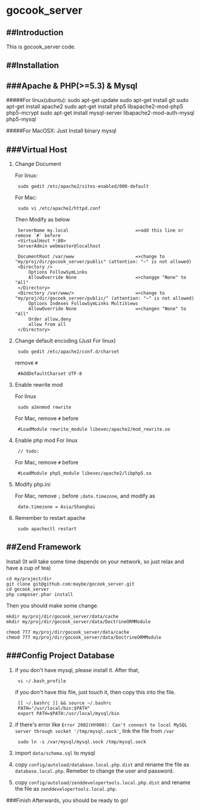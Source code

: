 gocook_server
=============



##Introduction
------------
This is gocook_server code.


##Installation
------------


###Apache & PHP(>=5.3) & Mysql
----------------------------
#####For linux(ubuntu):
	sudo apt-get update
	sudo apt-get install git
	sudo apt-get install apache2
	sudo apt-get install php5 libapache2-mod-php5 php5-mcrypt
	sudo apt-get install mysql-server libapache2-mod-auth-mysql php5-mysql

#####For MacOSX:
Just Install binary mysql


###Virtual Host
------------

1. Change Document
	
	For linux:
	
		sudo gedit /etc/apache2/sites-enabled/000-default 
	
	For Mac:
		
		sudo vi /etc/apache2/httpd.conf
	
	Then Modify as below
    
    	ServerName my.local  						=>add this line or remove `#` before
		<VirtualHost *:80>
		ServerAdmin webmaster@localhost

		DocumentRoot /var/www						=>change to "my/proj/dir/gocook_server/public" (attention: "~" is not allowed)
		<Directory />
			Options FollowSymLinks
			AllowOverride None						=>changge "None" to "All"	
		</Directory>
		<Directory /var/www/>						=>change to "my/proj/dir/gocook_server/public/" (attention: "~" is not allowed)
			Options Indexes FollowSymLinks MultiViews
			AllowOverride None						=>changen "None" to "All"
			Order allow,deny
			allow from all
		</Directory>

2. Change default encoding (Just For linux)
	
		sudo gedit /etc/apache2/conf.d/charset

	remove `#`
	
		#AddDefaultCharset UTF-8
	
3. Enable rewrite mod
	
	For linux	
	
		sudo a2enmod rewrite
	
	For Mac, remove `#` before
	
		#LoadModule rewrite_module libexec/apache2/mod_rewrite.so
		
4. Enable php mod
	For linux
		
		// todo:
	
	For Mac, remove `#` before

		#LoadModule php5_module libexec/apache2/libphp5.so	
5. Modify php.ini
	
	For Mac, remove `;` before `;date.timezone`, and modify as
	
		date.timezone = Asia/Shanghai

6. Remember to restart apache
	
		sudo apachectl restart



##Zend Framework
----------------------------
Install (It will take some time depends on your network, so just relax and have a cup of tea)

	cd my/project/dir
	git clone git@github.com:maybe/gocook_server.git
	cd gocook_server
	php composer.phar install


Then you should make some change.

	mkdir my/proj/dir/gocook_server/data/cache
	mkdir my/proj/dir/gocook_server/data/DoctrineORMModule
	
	chmod 777 my/proj/dir/gocook_server/data/cache
	chmod 777 my/proj/dir/gocook_server/data/DoctrineORMModule

###Config Project Database
----------------------------
1. if you don't have mysql, please install it. After that,
	
		vi ~/.bash_profile
		
	if you don't have this file, just touch it, then copy this into the file.
	
		[[ ~/.bashrc ]] && source ~/.bashrc
		PATH="/usr/local/bin:$PATH"
		export PATH=$PATH:/usr/local/mysql/bin

2. if there's error like `Error 2002(HY000): Can't connect to local MySQL server through socket '/tmp/mysql.sock'`, link the file from `/var`

		sudo ln -s /var/mysql/mysql.sock /tmp/mysql.sock 


1. import `data/schema.sql` to mysql

2. copy `config/autoload/database.local.php.dist` and rename the file as `database.local.php`. Remeber to change the user and password.
2. copy `config/autoload/zenddevelopertools.local.php.dist` and rename the file as `zenddevelopertools.local.php`.

###Finish
Afterwards, you should be ready to go!
